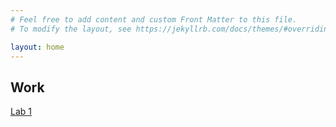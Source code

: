 ```yaml
---
# Feel free to add content and custom Front Matter to this file.
# To modify the layout, see https://jekyllrb.com/docs/themes/#overriding-theme-defaults

layout: home
---
```



## Work

[Lab 1](https://illusivealdebaran.github.io/cse15l-lab-reports/lab-report-1-week0.html)
